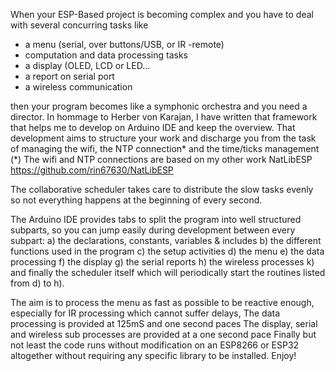 
When your ESP-Based project is becoming complex and you have to deal with several concurring tasks like
- a menu (serial, over buttons/USB, or IR -remote)
- computation and data processing tasks
- a display (OLED, LCD or LED...
- a report on serial port
- a wireless communication

then your program becomes like a symphonic orchestra and you need a director.
In hommage to Herber von Karajan, I have written that framework that helps me to develop on Arduino IDE
and keep the overview. That development aims to structure your work and discharge you from the task of
managing the wifi, the NTP connection* and the time/ticks management
(*) The wifi and NTP connections are based on my other work NatLibESP https://github.com/rin67630/NatLibESP

The collaborative scheduler takes care to distribute the slow tasks evenly so not everything happens at the beginning of every second.


The Arduino IDE provides tabs to split the program into well structured subparts, so you can jump easily during development between every subpart:
a) the declarations, constants, variables & includes
b) the different functions used in the program
c) the setup activities
d) the menu
e) the data processing
f) the display
g) the serial reports
h) the wireless processes
k) and finally the scheduler itself which will periodically start the routines listed from d) to h).

The aim is to process the menu as fast as possible to be reactive enough, especially for IR processing which cannot suffer delays,
The data processing is provided at 125mS and one second paces
The display, serial and wireless sub processes are provided at a one second pace
Finally but not least the code runs without modification on an ESP8266 or ESP32 altogether without requiring any specific library to be installed.
Enjoy!
